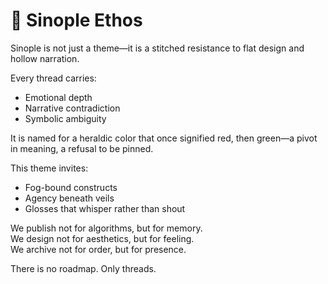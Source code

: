 # 🌿 Sinople Ethos

Sinople is not just a theme—it is a stitched resistance to flat design and hollow narration.

Every thread carries:
- Emotional depth
- Narrative contradiction
- Symbolic ambiguity

It is named for a heraldic color that once signified red, then green—a pivot in meaning, a refusal to be pinned.

This theme invites:
- Fog-bound constructs
- Agency beneath veils
- Glosses that whisper rather than shout

We publish not for algorithms, but for memory.  
We design not for aesthetics, but for feeling.  
We archive not for order, but for presence.

There is no roadmap. Only threads.
